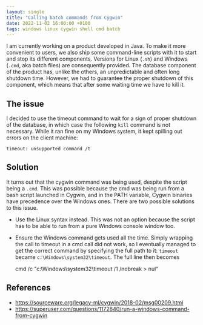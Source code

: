 ```yaml
---
layout: single
title: "Calling batch commands from Cygwin"
date: 2022-11-02 16:00:00 +0100
tags: windows linux cygwin shell cmd batch
---
```


I am currently working on a product developed in Java. To make it more convenient to users, we also ship some command-line scripts with it to start and stop its different components. Versions for Linux (``.sh``) and Windows (``.cmd``, aka batch files) are consequently provided. The database component of the product has, unlike the others, an unpredictable and often long shutdown time. However, we had to guarantee the proper shutdown of this component, which means that after some waiting time we have to kill it.

## The issue

I decided to use the timeout command to wait for a sign of proper shutdown of the database, in which case the following ``kill`` command is not necessary. While it ran fine on my Windows system, it kept spilling out errors on the client machine: 

    timeout: unsupported command /t

## Solution

It turns out that the cygwin command was being used, despite the script being a ``.cmd``. This was possible because the cmd was being run from a bash script launched in Cygwin, and in the PATH variable, Cygwin binaries have precedence over the Windows ones. There are two possible solutions to this issue. 

  * Use the Linux syntax instead. This was not an option because the script has to be able to run from a pure Windows console window too. 
  * Ensure the Windows command gets used all the time. Simply wrapping the call to timeout in a cmd call did not work, so I eventually managed to get the correct command by specifying the full path to it: ``timeout`` became ``c:\Windows\system32\timeout``. The full line then becomes

    cmd /c "c:\Windows\system32\timeout /1 /nobreak > nul"


## References

  * <https://sourceware.org/legacy-ml/cygwin/2018-02/msg00209.html>
  * <https://superuser.com/questions/1172840/run-a-windows-command-from-cygwin>
